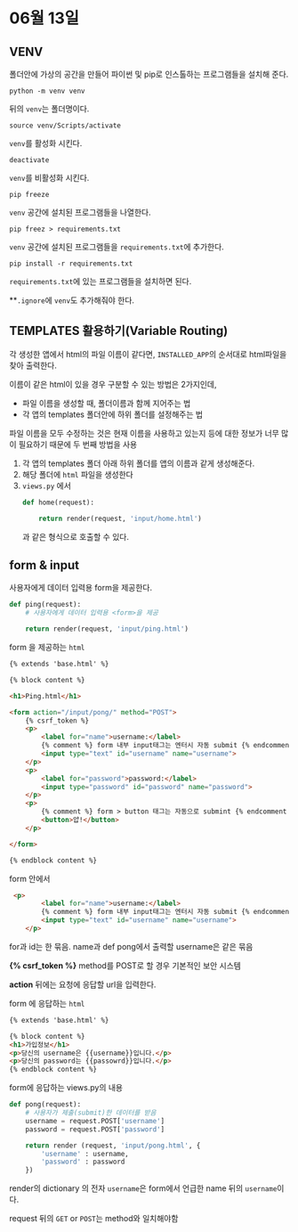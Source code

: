 # 06월 13일
##  VENV
폴더안에 가상의 공간을 만들어 파이썬 및 pip로 인스톨하는 프로그램들을 설치해 준다.
```
python -m venv venv
```
뒤의 `venv`는 폴더명이다.

```
source venv/Scripts/activate
```
`venv`를 활성화 시킨다.

```
deactivate
```
`venv`를 비활성화 시킨다.

```
pip freeze
```
`venv` 공간에 설치된 프로그램들을 나열한다.

```
pip freez > requirements.txt
```
`venv` 공간에 설치된 프로그램들을 `requirements.txt`에 추가한다.


```
pip install -r requirements.txt
```
`requirements.txt`에 있는 프로그램들을 설치하면 된다.

**`.ignore`에 `venv`도 추가해줘야 한다.

## TEMPLATES 활용하기(Variable Routing)
각 생성한 앱에서 html의 파일 이름이 같다면, `INSTALLED_APP`의 순서대로 html파일을 찾아 출력한다.

이름이 같은 html이 있을 경우 구분할 수 있는 방법은 2가지인데,

- 파일 이름을 생성할 때, 폴더이름과 함께 지어주는 법
- 각 앱의 templates 폴더안에 하위 폴더를 설정해주는 법

파일 이름을 모두 수정하는 것은 현재 이름을 사용하고 있는지 등에 대한 정보가 너무 많이 필요하기 때문에 두 번째 방법을 사용

1. 각 앱의 templates 폴더 아래 하위 폴더를 앱의 이름과 같게 생성해준다.
2. 해당 폴더에 `html` 파일을 생성한다
3. `views.py` 에서
    ```py
    def home(request):

        return render(request, 'input/home.html')
    ```
    과 같은 형식으로 호출할 수 있다.

## form & input

사용자에게 데이터 입력용 form을 제공한다.
```py
def ping(request):
    # 사용자에게 데이터 입력용 <form>을 제공

    return render(request, 'input/ping.html')
```

form 을 제공하는 `html`

```html
{% extends 'base.html' %}

{% block content %}

<h1>Ping.html</h1>

<form action="/input/pong/" method="POST">
    {% csrf_token %}
    <p>
        <label for="name">username:</label>
        {% comment %} form 내부 input태그는 엔터시 자동 submit {% endcomment %}
        <input type="text" id="username" name="username">
    </p>
    <p>
        <label for="password">password:</label>
        <input type="password" id="password" name="password">
    </p>
    <p>
        {% comment %} form > button 태그는 자동으로 submint {% endcomment %}
        <button>얍!</button>
    </p>

</form>

{% endblock content %}
```
form 안에서 
```html
 <p>
        <label for="name">username:</label>
        {% comment %} form 내부 input태그는 엔터시 자동 submit {% endcomment %}
        <input type="text" id="username" name="username">
    </p>
```
for과 id는 한 묶음. name과 def pong에서 출력할 username은 같은 묶음

**{% csrf_token %}** method를 POST로 할 경우 기본적인 보안 시스템

**action** 뒤에는 요청에 응답할 url을 입력한다.

form 에 응답하는 `html`

```html
{% extends 'base.html' %}

{% block content %}
<h1>가입정보</h1>
<p>당신의 username은 {{username}}입니다.</p>
<p>당신의 password는 {{passowrd}}입니다.</p>
{% endblock content %}
```
form에 응답하는 views.py의 내용
```py
def pong(request):
    # 사용자가 제출(submit)한 데이터를 받음
    username = request.POST['username']
    password = request.POST['password']

    return render (request, 'input/pong.html', {
        'username' : username,
        'password' : password
    })
```
render의 dictionary 의 전자 `username`은 form에서 언급한 name 뒤의 `username`이다.

request 뒤의 `GET` or `POST`는 method와 일치해야함






